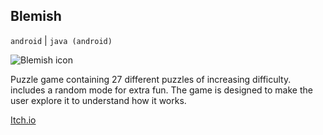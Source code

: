 ## Blemish

`android` | `java (android)`

<img id="icon" src="@ROOT@/images/icon_blemish.png" alt="Blemish icon"/>

Puzzle game containing 27 different puzzles of increasing difficulty. 
includes a random mode for extra fun. The game is designed
to make the user explore it to understand how it works.

<a class="button" href="https://darkdimension.itch.io/blemish">Itch.io</a>

